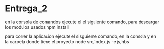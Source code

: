 # Entrega_2

en la consola de comandos ejecute el el siguiente comando, para descargar los modulos usados
npm install

para correr la aplicacion ejecute el sisguiente comando, en la consola y en la carpeta donde tiene el proyecto
node src/index.js -e js,hbs
